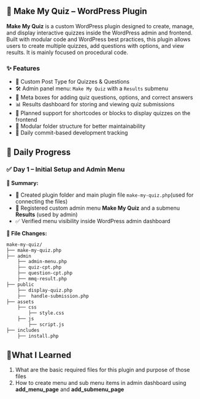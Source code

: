 ## 🧩 Make My Quiz – WordPress Plugin

**Make My Quiz** is a custom WordPress plugin designed to create, manage, and display interactive quizzes inside the WordPress admin and frontend. Built with modular code and WordPress best practices, this plugin allows users to create multiple quizzes, add questions with options, and view results. It is mainly focused on procedural code.


### ✨ Features

* 🧠 Custom Post Type for Quizzes & Questions
* 🛠️ Admin panel menu: `Make My Quiz` with a `Results` submenu
* 📝 Meta boxes for adding quiz questions, options, and correct answers
* 📊 Results dashboard for storing and viewing quiz submissions
* 🔗 Planned support for shortcodes or blocks to display quizzes on the frontend
* 📂 Modular folder structure for better maintainability
* 📅 Daily commit-based development tracking




## 📅 Daily Progress

### ✅ Day 1 – Initial Setup and Admin Menu

**📌 Summary:**

* 🔧 Created plugin folder and main plugin file `make-my-quiz.php`(used for connecting the files)
* 🧩 Registered custom admin menu **Make My Quiz** and a submenu **Results** (used by admin)
* ✅ Verified menu visibility inside WordPress admin dashboard

**📁 File Changes:**

```bash
make-my-quiz/ 
├── make-my-quiz.php  
├── admin
    ├── admin-menu.php
    ├── quiz-cpt.php
    ├── question-cpt.php
    ├── mmq-result.php
├── public
    ├── display-quiz.php
    ├──  handle-submission.php              
├── assets
    ├── css
        ├── style.css
    ├── js 
        ├── script.js    
├── includes
    ├── install.php
```

## 🧩What I Learned

1. What are the basic required files for this plugin and purpose of those files
2. How to create menu and sub menu items in admin dashboard using **add_menu_page** and **add_submenu_page**


